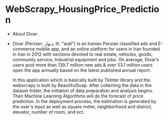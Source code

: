 # WebScrapy_HousingPrice_Prediction

- About Divar:
- Divar (Persian: دیوار; lit. "wall") is an Iranian Persian classified ads and E-commerce mobile app, and an online platform for users in Iran founded in Iran in 2012 with sections devoted to real estate, vehicles, goods, community service, Industrial equipment and jobs. On average, Divar’s users post more than 139.7 million new ads & over 53.1 million users open the app annually based on the latest published annual report.

  In this application which is basically built by TkInter library and the webscrapy is built by BeautifulSoap.
  After collecting the data in the dataset folder, the initiation of data preparation and analysis begins. Then Machine Learning Algorithms will do the forecast of price prediction.
  In the deployment process, the estimation is generated by the user's input as well as square meter, neighborhood and district, elevator, number of room, and ect.
